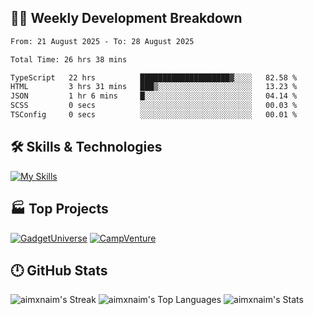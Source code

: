 

## 🧑‍💻 Weekly Development Breakdown

<!--START_SECTION:waka-->

```txt
From: 21 August 2025 - To: 28 August 2025

Total Time: 26 hrs 38 mins

TypeScript   22 hrs          ████████████████████▓░░░░   82.58 %
HTML         3 hrs 31 mins   ███▒░░░░░░░░░░░░░░░░░░░░░   13.23 %
JSON         1 hr 6 mins     █░░░░░░░░░░░░░░░░░░░░░░░░   04.14 %
SCSS         0 secs          ░░░░░░░░░░░░░░░░░░░░░░░░░   00.03 %
TSConfig     0 secs          ░░░░░░░░░░░░░░░░░░░░░░░░░   00.01 %
```

<!--END_SECTION:waka-->

## 🛠️ Skills & Technologies

[![My Skills](https://skillicons.dev/icons?i=angular,react,docker,mongodb,nodejs,express,github,bootstrap,prisma,postman,postgres)](https://skillicons.dev)

## 🏭 Top Projects

[![GadgetUniverse](https://github-readme-stats.vercel.app/api/pin/?username=aimxnaim&repo=GadgetUniverse&theme=tokyonight&show_icons=true&hide_border=true)](https://github.com/aimxnaim/GadgetUniverse)
[![CampVenture](https://github-readme-stats.vercel.app/api/pin/?username=aimxnaim&repo=CampVenture&theme=tokyonight&show_icons=true&hide_border=true)](https://github.com/aimxnaim/CampVenture)

## 🕛 GitHub Stats

![aimxnaim's Streak](https://streak-stats.demolab.com?user=aimxnaim&theme=tokyonight&show_icons=true&hide_border=true)
![aimxnaim's Top Languages](https://github-readme-stats.vercel.app/api/top-langs/?username=aimxnaim&theme=tokyonight&show_icons=true&hide_border=true&layout=compact)
![aimxnaim's Stats](https://github-readme-stats.vercel.app/api?username=aimxnaim&theme=tokyonight&show_icons=true&hide_border=true&count_private=true)




